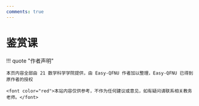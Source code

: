 ```yaml
---
comments: true
---
```


# 鉴赏课

!!! quote "作者声明"

    本页内容全部由 21 数学科学学院提供，由 Easy-QFNU 作者加以整理，Easy-QFNU 已得到原作者的授权

    <font color="red">本站内容仅供参考，不作为任何建议或意见，如有疑问请联系相关教务老师。</font>